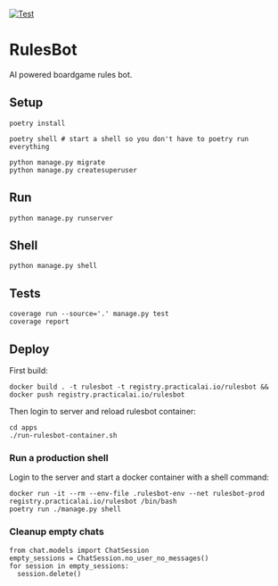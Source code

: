 [![Test](https://github.com/daugaard/rulesbot/actions/workflows/test.yml/badge.svg)](https://github.com/daugaard/rulesbot/actions/workflows/test.yml)

# RulesBot
AI powered boardgame rules bot.

## Setup

```
poetry install

poetry shell # start a shell so you don't have to poetry run everything

python manage.py migrate
python manage.py createsuperuser
```

## Run

```
python manage.py runserver
```

## Shell

```
python manage.py shell
```

## Tests

```
coverage run --source='.' manage.py test
coverage report
```

## Deploy

First build:
```
docker build . -t rulesbot -t registry.practicalai.io/rulesbot && docker push registry.practicalai.io/rulesbot
```

Then login to server and reload rulesbot container:
```
cd apps
./run-rulesbot-container.sh
```

### Run a production shell

Login to the server and start a docker container with a shell command:
```
docker run -it --rm --env-file .rulesbot-env --net rulesbot-prod registry.practicalai.io/rulesbot /bin/bash
poetry run ./manage.py shell
```


### Cleanup empty chats

```
from chat.models import ChatSession
empty_sessions = ChatSession.no_user_no_messages()
for session in empty_sessions:
  session.delete()
```
